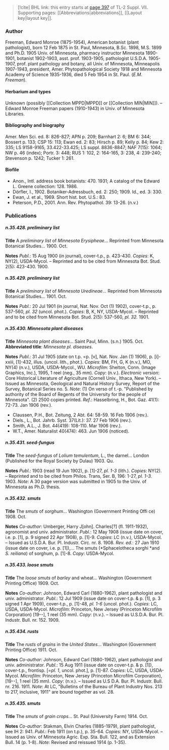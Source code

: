> [!cite] BHL link: this entry starts at [page 397](https://www.biodiversitylibrary.org/item/103834#page/419/mode/1up) of TL-2 Suppl. VII.
> Supporting pages: [[Abbreviations|abbreviations]], [[Layout key|layout key]].

### Author

Freeman, Edward Monroe (1875-1954), American botanist (plant pathologist), born 12 Feb 1875 in St. Paul, Minnesota, B.Sc. 1898, M.S. 1899 and Ph.D. 1905 Univ. of Minnesota, pharmacy instructor Minnesota 1890-1901, botanist 1902-1903, asst. prof. 1903-1905, pathologist U.S.D.A. 1905-1907, prof. plant pathology and botany, all Univ. of Minnesota, Minneapolis 1907-1943, president, Amer. Phytopathological Society 1918 and Minnesota Academy of Science 1935-1936, died 5 Feb 1954 in St. Paul. (*E.M. Freeman*).

#### Herbarium and types

Unknown (possibly [[Collection MPPD|MPPD]] or [[Collection MIN|MIN]]). – Edward Monroe Freeman papers (1910-1943) in Univ. of Minnesota Libraries.

#### Bibliography and biography

Amer. Men Sci. ed. 8: 826-827; APN p. 209; Barnhart 2: 6; BM 6: 344; Bossert p. 133; CSP 15: 113; Ewan ed. 2: 83; Hirsch p. 89; Kelly p. 84; Kew 2: 335; LS 9158-9165, 33.422-33.425; LS suppl. 8836-8847; NAF 7(15): 1064; NW p. 46 (index); Portr. 3: 448; RUS 1: 102, 2: 164-165, 3: 238, 4: 239-240; Stevenson p. 1242; Tucker 1: 261.

#### Biofile

- Anon., Intl. address book botanists: 470. 1931; A catalog of the Edward L. Greene collection: 128. 1986.
- Dörfler, I., 1902. Botaniker-Adressbuch, ed. 2: 250; 1909. Id., ed. 3: 330.
- Ewan, J. et al., 1969. Short hist. bot. U.S.: 83.
- Peterson, P.D., 2001. Ann. Rev. Phytopathol. 39: 13-26. (n.v.)

### Publications

##### n.35.428. preliminary list

**Title**
A *preliminary list* of *Minnesota Erysipheae*... Reprinted from Minnesota Botanical Studies... 1900. Oct.

**Notes**
*Publ*.: 15 Aug 1900 (in journal), cover-t.p., p. 423-430. *Copies*: K, NY(2), USDA-Mycol. – Reprinted and to be cited from Minnesota Bot. Stud. 2(5): 423-430. 1900.

##### n.35.429. preliminary list

**Title**
A *preliminary list* of *Minnesota Uredineae*... Reprinted from Minnesota Botanical Studies... 1901. Oct.

**Notes**
*Publ*.: 20 Jul 1901 (in journal, Nat. Nov. Oct (1) 1902), cover-t.p., p. 537-560, *pl. 32* (uncol. phot.). *Copies*: B, K, NY, USDA-Mycol. – Reprinted and to be cited from Minnesota Bot. Stud. 2(5): 537-560, *pl. 32.* 1901.

##### n.35.430. Minnesota plant diseases

**Title**
*Minnesota plant diseases*... Saint Paul, Minn. (s.n.) 1905. Oct.
**Abbreviated title**: *Minnesota pl. diseases*.

**Notes**
*Publ*.: 31 Jul 1905 (date on t.p. =p. \[v\], Nat. Nov. Jan (1) 1906), p. \[i\]-xxiii, \[1\]-432, illus. (uncol. lith., phot.). *Copies*: BM, FH, G, K (n.v.), MO, NY(4) (n.v.), USDA, USDA-Mycol., WU. *Microfilm*: Shelton, Conn. (Image Graphics, Inc.), 1995, 1 reel (neg., 35 mm). *Copy*: (n.v.). *Electronic version*: Core Historical Literature of Agriculture (Cornell Univ., Ithaca, New York). – Issued as Minnesota, Geological and Natural History Survey, Report of the Survey, Botanical Series no. 5.
*Note*: (1) On verso of t.-p. "Published by authority of the Board of Regents of the University for the people of Minnesota". (2) 2500 copies printed.
*Ref*.: Hasselbring, H., Bot. Gaz. 41(1): 72-73. Jan 1906 (rev.).
- Claussen, P.H., Bot. Zeitung, 2 Abt. 64: 58-59. 16 Feb 1906 (rev.).
- Diels., L., Bot. Jahrb. Syst. 37(Lit.): 37. 27 Feb 1906 (rev.).
- Smith, A.L., J. Bot. 44(419): 108-110. Mar 1906 (rev.).
- W.T., Amer. Naturalist 40(474): 463. Jun 1906 (noticed).

##### n.35.431. seed-fungus

**Title**
The *seed-fungus* of *Lolium temulentum*, L., the darnel... London (Published for the Royal Society by Dulau) 1903. Qu.

**Notes**
*Publ*.: 1903 (read 19 Jun 1902), p. \[1\]-27, *pl. 1-3* (lith.). *Copies*: NY(2). – Reprinted and to be cited from Philos. Trans, Ser. B, 196: 1-27, *pl. 1-3.* 1903.
*Note*: A 30 page version was submitted in 1905 to the Univ. of Minnesota as Ph.D. thesis.

##### n.35.432. smuts

**Title**
The *smuts* of *sorghum*... Washington (Government Printing Offi ce) 1908. Oct.

**Notes**
*Co-author*: Umberger, Harry J\[ohn\]. Charles\[?\] (fl. 1911-1932), agronomist and univ. administrator.
*Publ*.: 12 May 1908 (issue date on cover, i.e. p. \[1\], p. 9 signed 22 Apr 1908), p. \[1\]-9. *Copies*: LC (n.v.), USDA-Mycol. – Issued as U.S.D.A. Bur. Pl. Industr. Circ. nr. 8. 1908.
*Rev. ed.*: 27 Jan 1910 (issue date on cover, i.e. p. \[1\]),... The smuts (*Sphacelotheca sorghi *and *S. reiliana*) of sorghum, p. \[1\]-8. *Copy*: USDA-Mycol.

##### n.35.433. loose smuts

**Title**
The *loose smuts* of *barley* and wheat... Washington (Government Printing Office) 1909. Oct.

**Notes**
*Co-author*: Johnson, Edward Carl (1880-1962), plant pathologist and univ. administrator.
*Publ*.: 12 Jul 1909 (issue date on cover-t.p. & p. \[1\], p. 3 signed 1 Apr 1909), cover-t.p., p. \[1\]-48, *pl. 1-6* (uncol. phot.). *Copies*: LC, USDA, USDA-Mycol. *Microfilm*: Princeton, New Jersey (Princeton Microfilm Corporation) \[19--\], 1 reel (35 mm). *Copy*: (n.v.). – Issued as U.S.D.A. Bur. Pl. Industr. Bull. nr. 152. 1909.

##### n.35.434. rusts

**Title**
The *rusts* of *grains* in the *United States*... Washington (Government Printing Office) 1911. Oct.

**Notes**
*Co-author*: Johnson, Edward Carl (1880-1962), plant pathologist and univ. administrator.
*Publ*.: 15 Aug 1911 (issue date on cover-t.p. & p. \[1\]), cover-t.p., frontisp. \[=*pl. 1*, uncol. phot.\], p. \[1\]-87. *Copies*: LC, USDA, USDA-Mycol. *Microfilm*: Princeton, New Jersey (Princeton Microfilm Corporation), \[19--\], 1 reel (35 mm). *Copy*: (n.v.). – Issued as U.S D.A. Bur. Pl. Industr. Bull. nr. 216. 1911.
*Note*: At LC, "Bulletins of the Bureau of Plant Industry Nos. 213 to 217, inclusive, 1911" are bound together as vol. 28.

##### n.35.435. smuts

**Title**
The *smuts* of *grain crops*... St. Paul (University Farm) 1914. Oct.

**Notes**
*Co-author*: Stakman, Elvin Charles (1885-1979), plant pathologist, see IH 2: 941.
*Publ*.: Feb 1911 (on t.p.), p. 35-64. *Copies*: NY, USDA-Mycol. – Issued as Univ. of Minnesota Agric. Exp. Sta. Bull. 122, and as Extension Bull. 14 (p. 1-8).
*Note*: Revised and reissued 1914 (p. 1-35).

